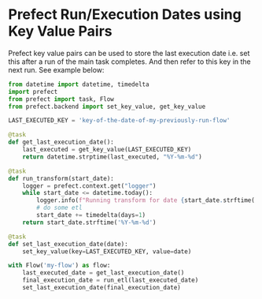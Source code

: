 # Prefect Run/Execution Dates using Key Value Pairs

Prefect key value pairs can be used to store the last execution date i.e. set this after a run of the main task completes. And then refer to this key in the next run. See example below:
```python
from datetime import datetime, timedelta
import prefect
from prefect import task, Flow
from prefect.backend import set_key_value, get_key_value

LAST_EXECUTED_KEY = 'key-of-the-date-of-my-previously-run-flow'

@task
def get_last_execution_date():
    last_executed = get_key_value(LAST_EXECUTED_KEY)
    return datetime.strptime(last_executed, "%Y-%m-%d")

@task
def run_transform(start_date):
    logger = prefect.context.get("logger")
    while start_date <= datetime.today():
        logger.info(f"Running transform for date {start_date.strftime('%Y-%m-%d')}")
        # do some etl
        start_date += timedelta(days=1)
    return start_date.strftime('%Y-%m-%d')

@task
def set_last_execution_date(date):
    set_key_value(key=LAST_EXECUTED_KEY, value=date)

with Flow('my-flow') as flow:
    last_executed_date = get_last_execution_date()
    final_execution_date = run_etl(last_executed_date)
    set_last_execution_date(final_execution_date)

```

